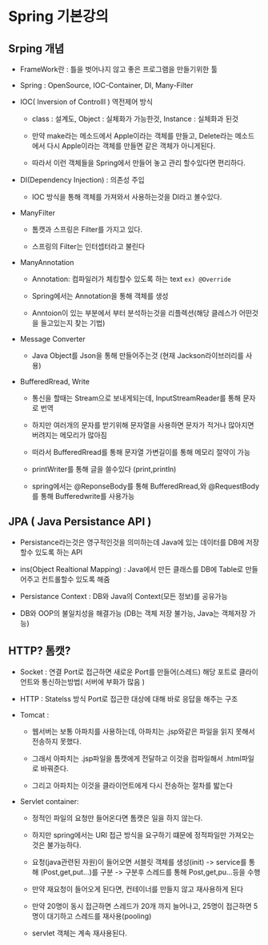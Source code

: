 # Spring 기본강의 


## Srping 개념

- FrameWork란 : 틀을 벗어나지 않고 좋은 프로그램을 만들기위한 툴

- Spring : OpenSource, IOC-Container, DI, Many-Filter

- IOC( Inversion of Controlll ) 역전제어 방식 
   
   - class : 설계도, Object : 실체화가 가능한것, Instance : 실체화과 된것

   - 만약 make라는 메소드에서 Apple이라는 객체를 만들고, Delete라는 메소드에서 다시 Apple이라는 객체를 만들면 같은 객체가 아니게된다.

   - 따라서 이런 객체들을 Spring에서 만들어 놓고 관리 할수있다면 편리하다.

- DI(Dependency Injection) : 의존성 주입
   
   -  IOC 방식을 통해 객체를 가져와서 사용하는것을 DI라고 볼수있다.

- ManyFilter 

   - 톰캣과 스프링은 Filter를 가지고 있다. 

   - 스프링의 Filter는 인터셉터라고 불린다

- ManyAnnotation

   - Annotation: 컴파일러가 체킹할수 있도록 하는 text `ex) @Override`

   - Spring에서는 Annotation을 통해 객체를 생성 

   - Anntoion이 있는 부분에서 부터 분석하는것을 리플렉션(해당 클레스가 어떤것을 들고있는지 찾는 기법)

- Message Converter

   - Java Object를  Json을 통해 만들어주는것  (현재 Jackson라이브러리를 사용)

- BufferedRread, Write

   - 통신을 할때는 Stream으로 보내게되는데, InputStreamReader를 통해 문자로 번역

   - 하지만 여러개의 문자를 받기위해 문자열을 사용하면 문자가 적거나 많아지면 버려지는 메모리가 많아짐

   - 떠라서 BufferedRread를 통해 문자열 가변길이를 통해 메모리 절약이 가능

   - printWriter를 통해 글을 쓸수있다 (print,println)

   - spring에서는 @ReponseBody를 통해 BufferedRread,와 @RequestBody를 통해 Bufferedwrite를 사용가능

## JPA ( Java Persistance API ) 

- Persistance라는것은 영구적인것을 의미하는데 Java에 있는 데이터를 DB에 저장할수 있도록 하는 API

- ins(Object Realtional Mapping) : Java에서 만든 클래스를 DB에 Table로 만들어주고 컨트롤할수 있도록 해줌

- Persistance Context : DB와 Java의 Context(모든 정보)를 공유가능

- DB와 OOP의 불일치성을 해결가능 (DB는 객체 저장 불가능, Java는 객체저장 가능)

## HTTP? 톰캣?

- Socket : 연결 Port로 접근하면 새로운 Port를 만들어(스레드) 해당 포트로 클라이언트와 통신하는방법( 서버에 부화가 많음 )

- HTTP : Statelss 방식 Port로 접근한 대상에 대해 바로 응답을 해주는 구조

- Tomcat :

   - 웹서버는 보통 아파치를 사용하는데, 아파치는 .jsp와같은 파일을 읽지 못해서 전송하지 못했다.

   - 그래서 아파치는 .jsp파일을 톰캣에게 전달하고 이것을 컴파일해서 .html파일로 바꿔준다.

   - 그리고 아파치는 이것을 클라이언트에게 다시 전송하는 절차를 밟는다 

- Servlet container:

   - 정적인 파일의 요청만 들어온다면 톰캣은 일을 하지 않는다.

   - 하지만 spring에서는 URI 접근 방식을 요구하기 떄문에 정적파일만 가져오는것은 불가능하다.

   - 요청(java관련된 자원)이 들어오면 서블릿 객체를 생성(init) -> service를 통해 (Post,get,put...)를 구분 -> 구분후 스레드를 통해 Post,get,pu...등을 수행

   - 만약 재요청이 들어오게 된다면, 컨테이너를 만들지 않고 재사용하게 된다

   - 만약 20명이 동시 접근하면 스레드가 20개 까지 늘어나고, 25명이 접근하면 5명이 대기하고 스레드를 재사용(pooling)

   - servlet 객체는 계속 재사용된다.

